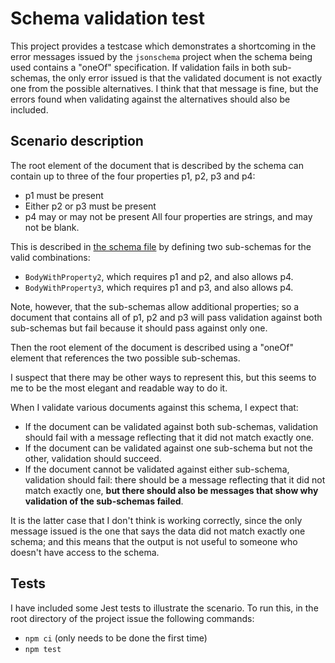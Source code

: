 # Schema validation test

This project provides a testcase which demonstrates a shortcoming in the error messages
issued by the `jsonschema` project when the schema being used contains a "oneOf"
specification. If validation fails in both sub-schemas, the only error issued is that
the validated document is not exactly one from the possible alternatives. I think that
that message is fine, but the errors found when validating against the alternatives should
also be included.

## Scenario description

The root element of the document that is described by the schema can contain up to three of the four
properties p1, p2, p3 and p4:
* p1 must be present
* Either p2 or p3 must be present
* p4 may or may not be present
All four properties are strings, and may not be blank.

This is described in [the schema file](schema.json) by defining two sub-schemas for the valid
combinations:
* `BodyWithProperty2`, which requires p1 and p2, and also allows p4.
* `BodyWithProperty3`, which requires p1 and p3, and also allows p4.

Note, however, that the sub-schemas allow additional properties; so a document that contains all
of p1, p2 and p3 will pass validation against both sub-schemas but fail because it should pass against only one.

Then the root element of the document is described using a "oneOf" element that references the
two possible sub-schemas.

I suspect that there may be other ways to represent this, but this seems to me to be the most
elegant and readable way to do it.

When I validate various documents against this schema, I expect that:
* If the document can be validated against both sub-schemas, validation should fail with a message
reflecting that it did not match exactly one.
* If the document can be validated against one sub-schema but not the other, validation should
succeed.
* If the document cannot be validated against either sub-schema, validation should fail: there
should be a message reflecting that it did not match exactly one, **but there should also be
messages that show why validation of the sub-schemas failed**.

It is the latter case that I don't think is working correctly, since the only message issued is the
one that says the data did not match exactly one schema; and this means that the output is not
useful to someone who doesn't have access to the schema.

## Tests

I have included some Jest tests to illustrate the scenario. To run this, in the root directory of the project issue the following commands:
* `npm ci` (only needs to be done the first time)
* `npm test`

